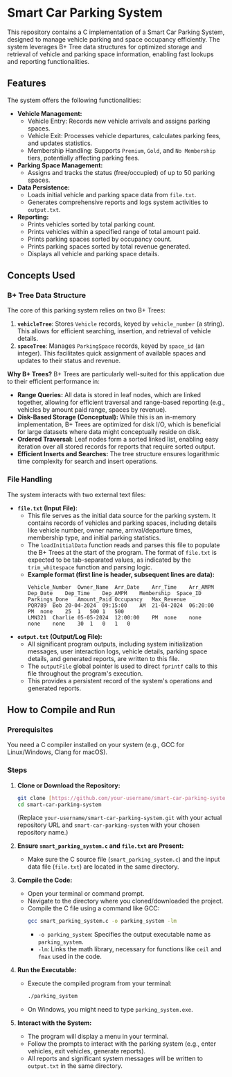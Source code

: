 # Smart Car Parking System

This repository contains a C implementation of a Smart Car Parking System, designed to manage vehicle parking and space occupancy efficiently. The system leverages B+ Tree data structures for optimized storage and retrieval of vehicle and parking space information, enabling fast lookups and reporting functionalities.

## Features

The system offers the following functionalities:

* **Vehicle Management:**
    * Vehicle Entry: Records new vehicle arrivals and assigns parking spaces.
    * Vehicle Exit: Processes vehicle departures, calculates parking fees, and updates statistics.
    * Membership Handling: Supports `Premium`, `Gold`, and `No Membership` tiers, potentially affecting parking fees.
* **Parking Space Management:**
    * Assigns and tracks the status (free/occupied) of up to 50 parking spaces.
* **Data Persistence:**
    * Loads initial vehicle and parking space data from `file.txt`.
    * Generates comprehensive reports and logs system activities to `output.txt`.
* **Reporting:**
    * Prints vehicles sorted by total parking count.
    * Prints vehicles within a specified range of total amount paid.
    * Prints parking spaces sorted by occupancy count.
    * Prints parking spaces sorted by total revenue generated.
    * Displays all vehicle and parking space details.

## Concepts Used

### B+ Tree Data Structure

The core of this parking system relies on two B+ Trees:
1.  **`vehicleTree`**: Stores `Vehicle` records, keyed by `vehicle_number` (a string). This allows for efficient searching, insertion, and retrieval of vehicle details.
2.  **`spaceTree`**: Manages `ParkingSpace` records, keyed by `space_id` (an integer). This facilitates quick assignment of available spaces and updates to their status and revenue.

**Why B+ Trees?**
B+ Trees are particularly well-suited for this application due to their efficient performance in:
* **Range Queries:** All data is stored in leaf nodes, which are linked together, allowing for efficient traversal and range-based reporting (e.g., vehicles by amount paid range, spaces by revenue).
* **Disk-Based Storage (Conceptual):** While this is an in-memory implementation, B+ Trees are optimized for disk I/O, which is beneficial for large datasets where data might conceptually reside on disk.
* **Ordered Traversal:** Leaf nodes form a sorted linked list, enabling easy iteration over all stored records for reports that require sorted output.
* **Efficient Inserts and Searches:** The tree structure ensures logarithmic time complexity for search and insert operations.

### File Handling

The system interacts with two external text files:

* **`file.txt` (Input File):**
    * This file serves as the initial data source for the parking system. It contains records of vehicles and parking spaces, including details like vehicle number, owner name, arrival/departure times, membership type, and initial parking statistics.
    * The `loadInitialData` function reads and parses this file to populate the B+ Trees at the start of the program. The format of `file.txt` is expected to be tab-separated values, as indicated by the `trim_whitespace` function and parsing logic.
    * **Example format (first line is header, subsequent lines are data):**
        ```
        Vehicle_Number	Owner_Name	Arr_Date	Arr_Time	Arr_AMPM	Dep_Date	Dep_Time	Dep_AMPM	Membership	Space_ID	Parkings_Done	Amount_Paid	Occupancy	Max_Revenue
        PQR789	Bob	20-04-2024	09:15:00	AM	21-04-2024	06:20:00	PM	none	25	1	500	1	500
        LMN321	Charlie	05-05-2024	12:00:00	PM	none	none	none	none	30	1	0	1	0
        ```
* **`output.txt` (Output/Log File):**
    * All significant program outputs, including system initialization messages, user interaction logs, vehicle details, parking space details, and generated reports, are written to this file.
    * The `outputFile` global pointer is used to direct `fprintf` calls to this file throughout the program's execution.
    * This provides a persistent record of the system's operations and generated reports.

## How to Compile and Run

### Prerequisites

You need a C compiler installed on your system (e.g., GCC for Linux/Windows, Clang for macOS).

### Steps

1.  **Clone or Download the Repository:**
    ```bash
    git clone [https://github.com/your-username/smart-car-parking-system.git](https://github.com/your-username/smart-car-parking-system.git)
    cd smart-car-parking-system
    ```
    (Replace `your-username/smart-car-parking-system.git` with your actual repository URL and `smart-car-parking-system` with your chosen repository name.)

2.  **Ensure `smart_parking_system.c` and `file.txt` are Present:**
    * Make sure the C source file (`smart_parking_system.c`) and the input data file (`file.txt`) are located in the same directory.

3.  **Compile the Code:**
    * Open your terminal or command prompt.
    * Navigate to the directory where you cloned/downloaded the project.
    * Compile the C file using a command like GCC:
        ```bash
        gcc smart_parking_system.c -o parking_system -lm
        ```
        * `-o parking_system`: Specifies the output executable name as `parking_system`.
        * `-lm`: Links the math library, necessary for functions like `ceil` and `fmax` used in the code.

4.  **Run the Executable:**
    * Execute the compiled program from your terminal:
        ```bash
        ./parking_system
        ```
    * On Windows, you might need to type `parking_system.exe`.

5.  **Interact with the System:**
    * The program will display a menu in your terminal.
    * Follow the prompts to interact with the parking system (e.g., enter vehicles, exit vehicles, generate reports).
    * All reports and significant system messages will be written to `output.txt` in the same directory.
